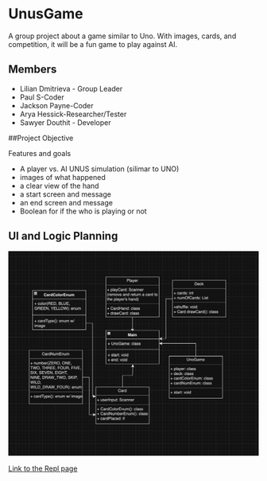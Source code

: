 # UnusGame
A group project about a game similar to Uno. With images, cards, and competition, it will be a fun game to play against AI.

## Members
* Lilian Dmitrieva - Group Leader
* Paul S-Coder
* Jackson Payne-Coder
* Arya Hessick-Researcher/Tester
* Sawyer Douthit - Developer

##Project Objective

Features and goals
* A player vs. AI UNUS simulation (silimar to UNO)
* images of what happened
* a clear view of the hand
* a start screen and message
* an end screen and message
* Boolean for if the who is playing or not

## UI and Logic Planning

![Grid Layout](https://github.com/LilianDm/UnoGame/blob/main/images/UnoGameGridLayout.png?raw=true)

[Link to the Repl page](https://replit.com/join/gnumiivyfg-9622884)
